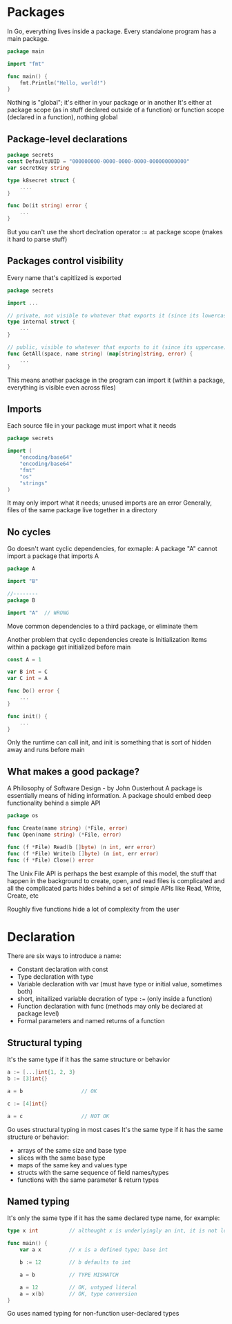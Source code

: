 # Packages
In Go, everything lives inside a package. Every standalone program has a main package.
```Go
package main

import "fmt"

func main() {
    fmt.Println("Hello, world!")
}
```

Nothing is "global"; it's either in your package or in another
It's either at package scope (as in stuff declared outside of a function) 
or function scope (declared in a function), nothing global

## Package-level declarations
```Go
package secrets
const DefaultUUID = "000000000-0000-0000-0000-000000000000"
var secretKey string

type k8secret struct {
    ....
}

func Do(it string) error {
    ...
}
```

But you can't use the short declration operator := at package scope (makes it hard to parse stuff)

## Packages control visibility
Every name that's capitlized is exported
```Go
package secrets

import ...

// private, not visible to whatever that exports it (since its lowercase)
type internal struct {
    ...
}

// public, visible to whatever that exports to it (since its uppercase)
func GetAll(space, name string) (map[string]string, error) {
    ...
}
```
This means another package in the program can import it
(within a package, everything is visible even across files)

## Imports
Each source file in your package must import what it needs
```Go
package secrets

import (
    "encoding/base64"
    "encoding/base64"
    "fmt"
    "os"
    "strings"
)
```
It may only import what it needs; unused imports are an error
Generally, files of the same package live together in a directory

## No cycles
Go doesn't want cyclic dependencies, for exmaple:
A package "A" cannot import a package that imports A
```Go
package A

import "B"

//--------
package B

import "A"  // WRONG
```
Move common dependencies to a third package, or eliminate them

Another problem that cyclic dependencies create is Initialization
Items within a package get initialized before main
```Go
const A = 1

var B int = C
var C int = A

func Do() error {
    ...
}

func init() {
    ...
}
```
Only the runtime can call init, and init is something that is sort of hidden away and runs before main

## What makes a good package?
A Philosophy of Software Design - by John Ousterhout
A package is essentially means of hiding information.
A package should embed deep functionality behind a simple API

```Go
package os

func Create(name string) (*File, error)
func Open(name string) (*File, error)

func (f *File) Read(b []byte) (n int, err error)
func (f *File) Write(b []byte) (n int, err error)
func (f *File) Close() error
```
The Unix File API is perhaps the best example of this model, the stuff that happen in the background to create, open, and read
files is complicated and all the complicated parts hides behind a set of simple APIs like Read, Write, Create, etc

Roughly five functions hide a lot of complexity from the user

# Declaration
There are six ways to introduce a name:
* Constant declaration with const
* Type declaration with type
* Variable declaration with var (must have type or initial value, sometimes both)
* short, initailized variable decration of type `:=` (only inside a function)
* Function declaration with func (methods may only be declared at package level)
* Formal parameters and named returns of a function

## Structural typing
It's the same type if it has the same structure or behavior
```Go
a := [...]int{1, 2, 3}
b := [3]int{}

a = b                   // OK

c := [4]int{}

a = c                   // NOT OK
```

Go uses structural typing in most cases
It's the same type if it has the same structure or behavior:
* arrays of the same size and base type
* slices with the same base type
* maps of the same key and values type
* structs with the same sequence of field names/types
* functions with the same parameter & return types

## Named typing
It's only the same type if it has the same declared type name, for example:
```Go
type x int          // althought x is underlyingly an int, it is not logically the same as int, its type of user declared type x

func main() {
    var a x         // x is a defined type; base int

    b := 12         // b defaults to int

    a = b           // TYPE MISMATCH

    a = 12          // OK, untyped literal
    a = x(b)        // OK, type conversion
}
```

Go uses named typing for non-function user-declared types


